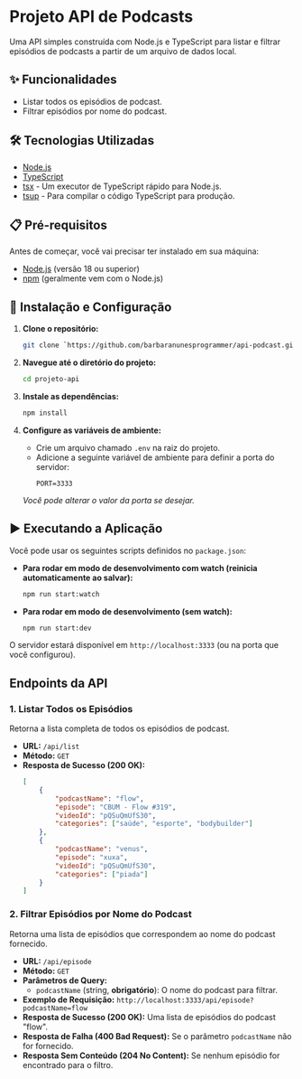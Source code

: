 # Projeto API de Podcasts

Uma API simples construída com Node.js e TypeScript para listar e filtrar episódios de podcasts a partir de um arquivo de dados local.

## ✨ Funcionalidades

- Listar todos os episódios de podcast.
- Filtrar episódios por nome do podcast.

## 🛠️ Tecnologias Utilizadas

- [Node.js](https://nodejs.org/)
- [TypeScript](https://www.typescriptlang.org/)
- [tsx](https://github.com/esbuild-kit/tsx) - Um executor de TypeScript rápido para Node.js.
- [tsup](https://tsup.egoist.dev/) - Para compilar o código TypeScript para produção.

## 📋 Pré-requisitos

Antes de começar, você vai precisar ter instalado em sua máquina:
- [Node.js](https://nodejs.org/) (versão 18 ou superior)
- [npm](https://www.npmjs.com/) (geralmente vem com o Node.js)

## 🚀 Instalação e Configuração

1.  **Clone o repositório:**
    ```bash
    git clone `https://github.com/barbaranunesprogrammer/api-podcast.git`
    ```

2.  **Navegue até o diretório do projeto:**
    ```bash
    cd projeto-api
    ```

3.  **Instale as dependências:**
    ```bash
    npm install
    ```

4.  **Configure as variáveis de ambiente:**
    - Crie um arquivo chamado `.env` na raiz do projeto.
    - Adicione a seguinte variável de ambiente para definir a porta do servidor:
      ```
      PORT=3333
      ```
    *Você pode alterar o valor da porta se desejar.*

## ▶️ Executando a Aplicação

Você pode usar os seguintes scripts definidos no `package.json`:

- **Para rodar em modo de desenvolvimento com watch (reinicia automaticamente ao salvar):**
  ```bash
  npm run start:watch
  ```

- **Para rodar em modo de desenvolvimento (sem watch):**
  ```bash
  npm run start:dev
  ```

O servidor estará disponível em `http://localhost:3333` (ou na porta que você configurou).

## Endpoints da API

### 1. Listar Todos os Episódios

Retorna a lista completa de todos os episódios de podcast.

- **URL:** `/api/list`
- **Método:** `GET`
- **Resposta de Sucesso (200 OK):**
  ```json
  [
      {
          "podcastName": "flow",
          "episode": "CBUM - Flow #319",
          "videoId": "pQSuQmUfS30",
          "categories": ["saúde", "esporte", "bodybuilder"]
      },
      {
          "podcastName": "venus",
          "episode": "xuxa",
          "videoId": "pQSuQmUfS30",
          "categories": ["piada"]
      }
  ]
  ```

### 2. Filtrar Episódios por Nome do Podcast

Retorna uma lista de episódios que correspondem ao nome do podcast fornecido.

- **URL:** `/api/episode`
- **Método:** `GET`
- **Parâmetros de Query:**
  - `podcastName` (string, **obrigatório**): O nome do podcast para filtrar.
- **Exemplo de Requisição:** `http://localhost:3333/api/episode?podcastName=flow`
- **Resposta de Sucesso (200 OK):** Uma lista de episódios do podcast "flow".
- **Resposta de Falha (400 Bad Request):** Se o parâmetro `podcastName` não for fornecido.
- **Resposta Sem Conteúdo (204 No Content):** Se nenhum episódio for encontrado para o filtro.
